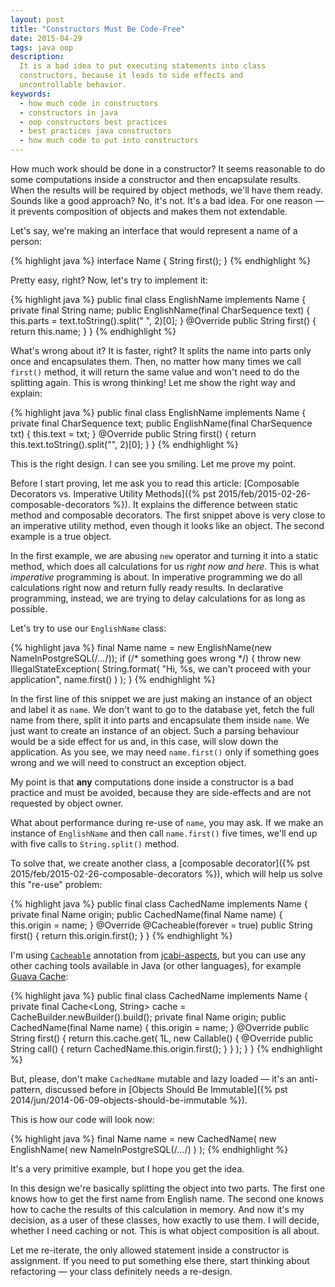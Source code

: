 ```yaml
---
layout: post
title: "Constructors Must Be Code-Free"
date: 2015-04-29
tags: java oop
description:
  It is a bad idea to put executing statements into class
  constructors, because it leads to side effects and
  uncontrollable behavior.
keywords:
  - how much code in constructors
  - constructors in java
  - oop constructors best practices
  - best practices java constructors
  - how much code to put into constructors
---
```


How much work should be done in a constructor? It seems reasonable
to do some computations inside a constructor and then encapsulate
results. When the results will be required by object methods, we'll have them
ready. Sounds like a good approach? No, it's not. It's a bad idea.
For one reason &mdash; it prevents composition of objects and makes them
not extendable.

<!--more-->

Let's say, we're making an interface that would represent a name of a person:

{% highlight java %}
interface Name {
  String first();
}
{% endhighlight %}

Pretty easy, right? Now, let's try to implement it:

{% highlight java %}
public final class EnglishName implements Name {
  private final String name;
  public EnglishName(final CharSequence text) {
    this.parts = text.toString().split(" ", 2)[0];
  }
  @Override
  public String first() {
    return this.name;
  }
}
{% endhighlight %}

What's wrong about it? It is faster, right? It splits the name into
parts only once and encapsulates them. Then, no matter how many times we
call `first()` method, it will return the same value and won't need
to do the splitting again. This is wrong thinking! Let me show the right
way and explain:

{% highlight java %}
public final class EnglishName implements Name {
  private final CharSequence text;
  public EnglishName(final CharSequence txt) {
    this.text = txt;
  }
  @Override
  public String first() {
    return this.text.toString().split("", 2)[0];
  }
}
{% endhighlight %}

This is the right design. I can see you smiling. Let me prove my point.

Before I start proving, let me ask you to read this article:
[Composable Decorators vs. Imperative Utility Methods]({% pst 2015/feb/2015-02-26-composable-decorators %}).
It explains the difference between static method and composable decorators.
The first snippet above is very close to an imperative utility method, even
though it looks like an object. The second example is a true object.

In the first example, we are abusing `new` operator and turning it into
a static method, which does all calculations for us _right now and here_.
This is what _imperative_ programming is about. In imperative programming
we do all calculations right now and return fully ready results. In declarative
programming, instead, we are trying to delay calculations for
as long as possible.

Let's try to use our `EnglishName` class:

{% highlight java %}
final Name name = new EnglishName(new NameInPostgreSQL(/*...*/));
if (/* something goes wrong */) {
  throw new IllegalStateException(
    String.format(
      "Hi, %s, we can't proceed with your application", name.first()
    )
  );
}
{% endhighlight %}

In the first line of this snippet we are just making an instance of an object
and label it as `name`. We don't want to go to the database yet, fetch
the full name from there, split it into parts and encapsulate them
inside `name`. We just want to create an instance of an object. Such a parsing
behaviour would be a side effect for us and, in this case,
will slow down the application.
As you see, we may need `name.first()` only if something goes wrong and
we will need to construct an exception object.

My point is that **any** computations done inside a constructor is a bad
practice and must be avoided, because they are side-effects and are not
requested by object owner.

What about performance during re-use of `name`, you may ask. If we make an
instance of `EnglishName` and then call `name.first()` five times, we'll
end up with five calls to `String.split()` method.

To solve that, we create another class,
a [composable decorator]({% pst 2015/feb/2015-02-26-composable-decorators %}),
which will help us solve this "re-use" problem:

{% highlight java %}
public final class CachedName implements Name {
  private final Name origin;
  public CachedName(final Name name) {
    this.origin = name;
  }
  @Override
  @Cacheable(forever = true)
  public String first() {
    return this.origin.first();
  }
}
{% endhighlight %}

I'm using [`Cacheable`](http://aspects.jcabi.com/annotation-cacheable.html)
annotation from [jcabi-aspects](http://aspects.jcabi.com/), but you can use any other
caching tools available in Java (or other languages), for example
[Guava Cache](https://code.google.com/p/guava-libraries/wiki/CachesExplained):

{% highlight java %}
public final class CachedName implements Name {
  private final Cache<Long, String> cache = CacheBuilder.newBuilder().build();
  private final Name origin;
  public CachedName(final Name name) {
    this.origin = name;
  }
  @Override
  public String first() {
    return this.cache.get(
      1L,
      new Callable<String>() {
        @Override
        public String call() {
          return CachedName.this.origin.first();
        }
      }
    );
  }
}
{% endhighlight %}

But, please, don't make `CachedName` mutable and lazy loaded &mdash;
it's an anti-pattern, discussed before in
[Objects Should Be Immutable]({% pst 2014/jun/2014-06-09-objects-should-be-immutable %}).

This is how our code will look now:

{% highlight java %}
final Name name = new CachedName(
  new EnglishName(
    new NameInPostgreSQL(/*...*/)
  )
);
{% endhighlight %}

It's a very primitive example, but I hope you get the idea.

In this design we're basically splitting the object into two parts. The first
one knows how to get the first name from English name. The second one
knows how to cache the results of this calculation in memory. And now it's
my decision, as a user of these classes, how exactly to use them. I will
decide, whether I need caching or not. This is what object composition is all about.

Let me re-iterate, the only allowed statement inside
a constructor is assignment. If you need to put something else there,
start thinking about refactoring &mdash; your class definitely needs a re-design.
